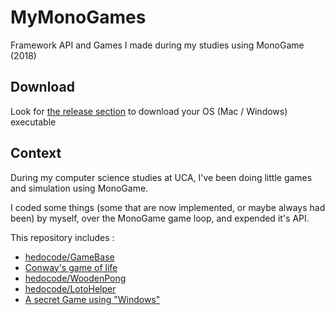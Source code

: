 # MyMonoGames
Framework API and Games I made during my studies using MonoGame (2018)

## Download

Look for [the release section](https://github.com/hedocode/MyMonoGames/releases) to download your OS (Mac / Windows) executable

## Context

During my computer science studies at UCA, I've been doing little games and simulation using MonoGame.

I coded some things (some that are now implemented, or maybe always had been) by myself, over the MonoGame game loop, and expended it's API.

This repository includes : 

- [hedocode/GameBase](https://github.com/hedocode/GameBase)
- [Conway's game of life](./MonoGameBase2/GOLIFE/README.md)
- [hedocode/WoodenPong](https://github.com/hedocode/WoodenPong)
- [hedocode/LotoHelper](https://github.com/hedocode/LotoHelper)
- [A secret Game using "Windows"](./MonoGameBase2/EscapeTheWindow/README.md)

